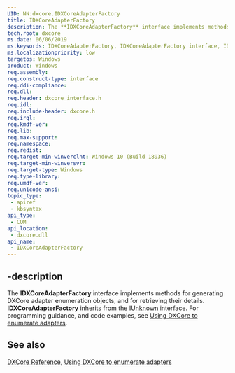 ```yaml
---
UID: NN:dxcore.IDXCoreAdapterFactory
title: IDXCoreAdapterFactory
description: The **IDXCoreAdapterFactory** interface implements methods for generating DXCore adapter enumeration objects, and for retrieving their details.
tech.root: dxcore
ms.date: 06/06/2019
ms.keywords: IDXCoreAdapterFactory, IDXCoreAdapterFactory interface, IDXCoreAdapterFactory interface,description, dxcore/IDXCoreAdapterFactory, dxcore.idxcoreadapterfactory
ms.localizationpriority: low
targetos: Windows
product: Windows
req.assembly: 
req.construct-type: interface
req.ddi-compliance: 
req.dll: 
req.header: dxcore_interface.h
req.idl: 
req.include-header: dxcore.h
req.irql: 
req.kmdf-ver: 
req.lib: 
req.max-support: 
req.namespace: 
req.redist: 
req.target-min-winverclnt: Windows 10 (Build 18936)
req.target-min-winversvr: 
req.target-type: Windows
req.type-library: 
req.umdf-ver: 
req.unicode-ansi: 
topic_type:
 - apiref
 - kbsyntax
api_type:
 - COM
api_location:
 - dxcore.dll
api_name:
 - IDXCoreAdapterFactory
---
```


## -description

The **IDXCoreAdapterFactory** interface implements methods for generating DXCore adapter enumeration objects, and for retrieving their details. **IDXCoreAdapterFactory** inherits from the [IUnknown](/windows/win32/api/unknwn/nn-unknwn-iunknown) interface. For programming guidance, and code examples, see [Using DXCore to enumerate adapters](/windows/win32/dxcore/dxcore-enum-adapters).

## See also

[DXCore Reference](/windows/win32/dxcore/dxcore-reference), [Using DXCore to enumerate adapters](/windows/win32/dxcore/dxcore-enum-adapters)
